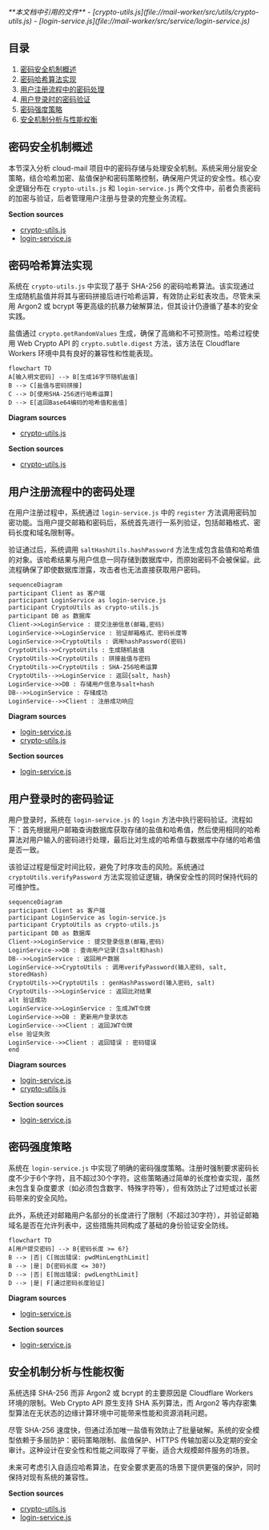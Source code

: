 <cite>
**本文档中引用的文件**
- [crypto-utils.js](file://mail-worker/src/utils/crypto-utils.js)
- [login-service.js](file://mail-worker/src/service/login-service.js)
</cite>

## 目录
1. [密码安全机制概述](#密码安全机制概述)
2. [密码哈希算法实现](#密码哈希算法实现)
3. [用户注册流程中的密码处理](#用户注册流程中的密码处理)
4. [用户登录时的密码验证](#用户登录时的密码验证)
5. [密码强度策略](#密码强度策略)
6. [安全机制分析与性能权衡](#安全机制分析与性能权衡)

## 密码安全机制概述

本节深入分析 cloud-mail 项目中的密码存储与处理安全机制。系统采用分层安全策略，结合哈希加密、盐值保护和密码策略控制，确保用户凭证的安全性。核心安全逻辑分布在 `crypto-utils.js` 和 `login-service.js` 两个文件中，前者负责密码的加密与验证，后者管理用户注册与登录的完整业务流程。

**Section sources**
- [crypto-utils.js](file://mail-worker/src/utils/crypto-utils.js)
- [login-service.js](file://mail-worker/src/service/login-service.js)

## 密码哈希算法实现

系统在 `crypto-utils.js` 中实现了基于 SHA-256 的密码哈希算法。该实现通过生成随机盐值并将其与密码拼接后进行哈希运算，有效防止彩虹表攻击。尽管未采用 Argon2 或 bcrypt 等更高级的抗暴力破解算法，但其设计仍遵循了基本的安全实践。

盐值通过 `crypto.getRandomValues` 生成，确保了高熵和不可预测性。哈希过程使用 Web Crypto API 的 `crypto.subtle.digest` 方法，该方法在 Cloudflare Workers 环境中具有良好的兼容性和性能表现。

```mermaid
flowchart TD
A[输入明文密码] --> B[生成16字节随机盐值]
B --> C[盐值与密码拼接]
C --> D[使用SHA-256进行哈希运算]
D --> E[返回Base64编码的哈希值和盐值]
```

**Diagram sources**
- [crypto-utils.js](file://mail-worker/src/utils/crypto-utils.js#L10-L30)

**Section sources**
- [crypto-utils.js](file://mail-worker/src/utils/crypto-utils.js#L1-L41)

## 用户注册流程中的密码处理

在用户注册过程中，系统通过 `login-service.js` 中的 `register` 方法调用密码加密功能。当用户提交邮箱和密码后，系统首先进行一系列验证，包括邮箱格式、密码长度和域名限制等。

验证通过后，系统调用 `saltHashUtils.hashPassword` 方法生成包含盐值和哈希值的对象。该哈希结果与用户信息一同存储到数据库中，而原始密码不会被保留。此流程确保了即使数据库泄露，攻击者也无法直接获取用户密码。

```mermaid
sequenceDiagram
participant Client as 客户端
participant LoginService as login-service.js
participant CryptoUtils as crypto-utils.js
participant DB as 数据库
Client->>LoginService : 提交注册信息(邮箱,密码)
LoginService->>LoginService : 验证邮箱格式、密码长度等
LoginService->>CryptoUtils : 调用hashPassword(密码)
CryptoUtils->>CryptoUtils : 生成随机盐值
CryptoUtils->>CryptoUtils : 拼接盐值与密码
CryptoUtils->>CryptoUtils : SHA-256哈希运算
CryptoUtils-->>LoginService : 返回{salt, hash}
LoginService->>DB : 存储用户信息与salt+hash
DB-->>LoginService : 存储成功
LoginService-->>Client : 注册成功响应
```

**Diagram sources**
- [login-service.js](file://mail-worker/src/service/login-service.js#L15-L100)
- [crypto-utils.js](file://mail-worker/src/utils/crypto-utils.js#L15-L25)

**Section sources**
- [login-service.js](file://mail-worker/src/service/login-service.js#L15-L100)

## 用户登录时的密码验证

用户登录时，系统在 `login-service.js` 的 `login` 方法中执行密码验证。流程如下：首先根据用户邮箱查询数据库获取存储的盐值和哈希值，然后使用相同的哈希算法对用户输入的密码进行处理，最后比对生成的哈希值与数据库中存储的哈希值是否一致。

该验证过程是恒定时间比较，避免了时序攻击的风险。系统通过 `cryptoUtils.verifyPassword` 方法实现验证逻辑，确保安全性的同时保持代码的可维护性。

```mermaid
sequenceDiagram
participant Client as 客户端
participant LoginService as login-service.js
participant CryptoUtils as crypto-utils.js
participant DB as 数据库
Client->>LoginService : 提交登录信息(邮箱,密码)
LoginService->>DB : 查询用户记录(含salt和hash)
DB-->>LoginService : 返回用户数据
LoginService->>CryptoUtils : 调用verifyPassword(输入密码, salt, storedHash)
CryptoUtils->>CryptoUtils : genHashPassword(输入密码, salt)
CryptoUtils-->>LoginService : 返回比对结果
alt 验证成功
LoginService->>LoginService : 生成JWT令牌
LoginService->>DB : 更新用户登录状态
LoginService-->>Client : 返回JWT令牌
else 验证失败
LoginService-->>Client : 返回错误 : 密码错误
end
```

**Diagram sources**
- [login-service.js](file://mail-worker/src/service/login-service.js#L200-L230)
- [crypto-utils.js](file://mail-worker/src/utils/crypto-utils.js#L27-L35)

**Section sources**
- [login-service.js](file://mail-worker/src/service/login-service.js#L200-L250)

## 密码强度策略

系统在 `login-service.js` 中实现了明确的密码强度策略。注册时强制要求密码长度不少于6个字符，且不超过30个字符。这些策略通过简单的长度检查实现，虽然未包含复杂度要求（如必须包含数字、特殊字符等），但有效防止了过短或过长密码带来的安全风险。

此外，系统还对邮箱用户名部分的长度进行了限制（不超过30字符），并验证邮箱域名是否在允许列表中，这些措施共同构成了基础的身份验证安全防线。

```mermaid
flowchart TD
A[用户提交密码] --> B{密码长度 >= 6?}
B --> |否| C[抛出错误: pwdMinLengthLimit]
B --> |是| D{密码长度 <= 30?}
D --> |否| E[抛出错误: pwdLengthLimit]
D --> |是| F[通过密码长度验证]
```

**Diagram sources**
- [login-service.js](file://mail-worker/src/service/login-service.js#L40-L50)

**Section sources**
- [login-service.js](file://mail-worker/src/service/login-service.js#L40-L60)

## 安全机制分析与性能权衡

系统选择 SHA-256 而非 Argon2 或 bcrypt 的主要原因是 Cloudflare Workers 环境的限制。Web Crypto API 原生支持 SHA 系列算法，而 Argon2 等内存密集型算法在无状态的边缘计算环境中可能带来性能和资源消耗问题。

尽管 SHA-256 速度快，但通过添加唯一盐值有效防止了批量破解。系统的安全模型依赖于多层防护：密码策略限制、盐值保护、HTTPS 传输加密以及定期的安全审计。这种设计在安全性和性能之间取得了平衡，适合大规模邮件服务的场景。

未来可考虑引入自适应哈希算法，在安全要求更高的场景下提供更强的保护，同时保持对现有系统的兼容性。

**Section sources**
- [crypto-utils.js](file://mail-worker/src/utils/crypto-utils.js)
- [login-service.js](file://mail-worker/src/service/login-service.js)